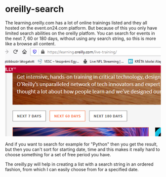 # oreilly-search

The learning.oreilly.com has a lot of online trainings listed and they all hosted on the event.on24.com platform.
But because of this you only have limited search abilities on the oreilly platfom. You can search for events in the next 7, 60 or 180 days, without using any search string, so this is more like a browse all content.
![search options](search_options.png)


And if you want to search for example for "Python" then you get the result, but then you can't sort for starting date, time and this makes it really hard to choose something for a set of free period you have.

The oreilly.py will help in creating a list with a search string in an ordered fashion, from which I can easily choose from for a specified date.

